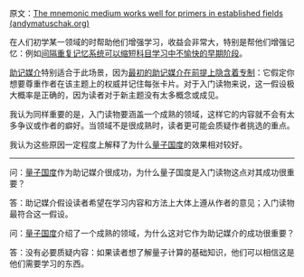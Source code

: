 原文：[The mnemonic medium works well for primers in established fields (andymatuschak.org)](https://notes.andymatuschak.org/zY1nxKoZCJmCd6EpMxzWHwmCyiQUG7nX17Z)

在人们初学某一领域的时帮助他们增强学习，收益会非常大，特别是帮他们增强记忆：例如[间隔重复记忆系统可以缩短科目学习中不愉快的早期阶段](https://notes.andymatuschak.org/z36hoKonZMF93rY34goQhyFLfnTfHmSwBzNYs)。

[助记媒介](https://notes.andymatuschak.org/z4rRX3qwSSJRsEkdXKwH2shamgHNeRthrMLiF)特别适合于此场景，因为[最初的助记媒介在前提上隐含着专制](https://notes.andymatuschak.org/z2SaePptX2K1sudevrMYrjaqP7ZBRLs82iSv)：它假定你想要尊重作者在该主题上的权威并记住每张卡片。对于入门读物来说，这一假设极大概率是正确的，因为读者对于新主题没有太多概念或成见。

我认为同样重要的是，入门读物要涵盖一个成熟的领域，这样它的内容就不会有太多争议或作者的癖好。当领域不是很成熟时，读者更可能会质疑作者挑选的重点。

我认为这些原因一定程度上解释了为什么[量子国度](https://notes.andymatuschak.org/z2fBHADWa93EZTuNzuww7V3Vi587ZyZ4FHTHm)的效果相对较好。

------

问：[量子国度](https://notes.andymatuschak.org/Quantum_Country)作为助记媒介很成功，为什么量子国度是入门读物这点对其成功很重要？

答：助记媒介假设读者希望在学习内容和方法上大体上遵从作者的意见；入门读物最符合这一假设。

问：[量子国度](https://notes.andymatuschak.org/Quantum_Country)介绍了一个成熟的领域，为什么这对它作为助记媒介的成功很重要？

答：没有必要质疑内容：如果读者想了解量子计算的基础知识，他们可以相信这是他们需要学习的东西。